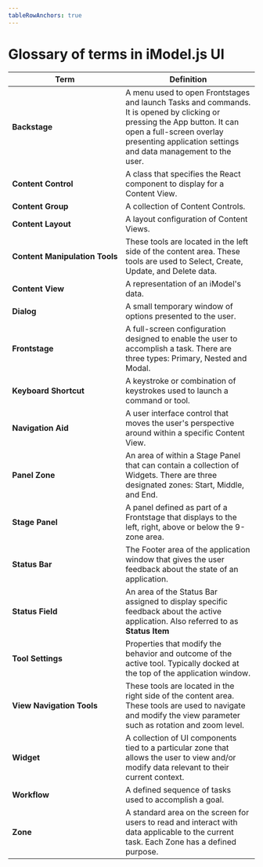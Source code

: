 ```yaml
---
tableRowAnchors: true
---
```


# Glossary of terms in iModel.js UI

|Term | Definition
|------------|------------|
|**Backstage**|A menu used to open Frontstages and launch Tasks and commands. It is opened by clicking or pressing the App button. It can open a full-screen overlay presenting application settings and data management to the user.
|**Content&nbsp;Control**|A class that specifies the React component to display for a Content View.
|**Content&nbsp;Group**|A collection of Content Controls.
|**Content&nbsp;Layout**|A layout configuration of Content Views.
|**Content&nbsp;Manipulation&nbsp;Tools**|These tools are located in the left side of the content area. These tools are used to Select, Create, Update, and Delete data.
|**Content&nbsp;View**|A representation of an iModel's data.
|**Dialog**|A small temporary window of options presented to the user.
|**Frontstage**|A full-screen configuration designed to enable the user to accomplish a task. There are three types: Primary, Nested and Modal.
|**Keyboard&nbsp;Shortcut**|A keystroke or combination of keystrokes used to launch a command or tool.
|**Navigation&nbsp;Aid**|A user interface control that moves the user's perspective around within a specific Content View.
|**Panel&nbsp;Zone**|An area of within a Stage Panel that can contain a collection of Widgets. There are three designated zones: Start, Middle, and End.
|**Stage&nbsp;Panel**|A panel defined as part of a Frontstage that displays to the left, right, above or below the 9-zone area.
|**Status&nbsp;Bar**|The Footer area of the application window that gives the user feedback about the state of an application.
|**Status&nbsp;Field**|An area of the Status Bar assigned to display specific feedback about the active application. Also referred to as **Status&nbsp;Item**
|**Tool&nbsp;Settings**|Properties that modify the behavior and outcome of the active tool. Typically docked at the top of the application window.
|**View&nbsp;Navigation&nbsp;Tools**|These tools are located in the right side of the content area. These tools are used to navigate and modify the view parameter such as rotation and zoom level.
|**Widget**|A collection of UI components tied to a particular zone that allows the user to view and/or modify data relevant to their current context.
|**Workflow**|A defined sequence of tasks used to accomplish a goal.
|**Zone**|A standard area on the screen for users to read and interact with data applicable to the current task. Each Zone has a defined purpose.
